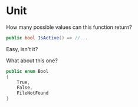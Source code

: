 # Unit
How many possible values can this function return?
```cs
public bool IsActive() => //...
```

Easy, isn't it?

What about this one?

```cs
public enum Bool
{
    True, 
    False, 
    FileNotFound
}
